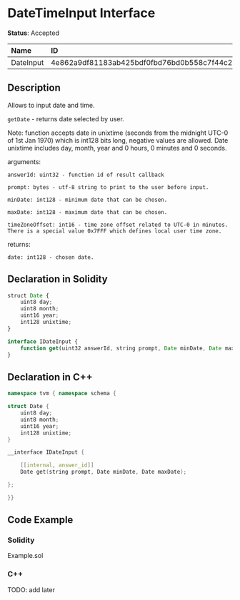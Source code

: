 # DateTimeInput Interface

**Status**: Accepted

| Name         | ID                                                                |
| :--------    | :---------------------------------------------------------------- |
| DateInput    | 4e862a9df81183ab425bdf0fbd76bd0b558c7f44c24887b4354bf1c26c74a623  |


## Description

Allows to input date and time.

`getDate` - returns date selected by user.

Note: function accepts date in unixtime (seconds from the midnight UTC-0 of 1st Jan 1970) which is int128 bits long, negative values are allowed. Date unixtime includes day, month, year and 0 hours, 0 minutes and 0 seconds.

arguments:

	answerId: uint32 - function id of result callback

    prompt: bytes - utf-8 string to print to the user before input.

    minDate: int128 - minimum date that can be chosen.
    
    maxDate: int128 - maximum date that can be chosen.

    timeZoneOffset: int16 - time zone offset related to UTC-0 in minutes. There is a special value 0x7FFF which defines local user time zone.

returns:

	date: int128 - chosen date.

## Declaration in Solidity

```jsx
struct Date {
    uint8 day;
    uint8 month;
    uint16 year;
    int128 unixtime;
}

interface IDateInput {
	function get(uint32 answerId, string prompt, Date minDate, Date maxDate) external returns (Date date);
}
```

## Declaration in C++

```cpp
namespace tvm { namespace schema {

struct Date {
    uint8 day;
    uint8 month;
    uint16 year;
    int128 unixtime;
}

__interface IDateInput {

	[[internal, answer_id]]
	Date get(string prompt, Date minDate, Date maxDate);

};

}}
```

## Code Example

### Solidity

Example.sol

### C++

TODO: add later
